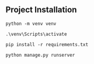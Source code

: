 ## Project Installation

    python -m venv venv

    .\venv\Scripts\activate

    pip install -r requirements.txt

    python manage.py runserver

